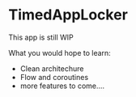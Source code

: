 # TimedAppLocker
This app is still WIP

What you would hope to learn:
- Clean architechure
- Flow and coroutines
- more features to come....


